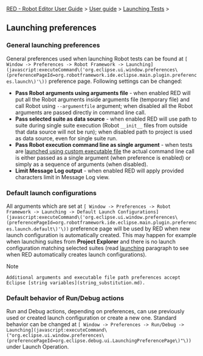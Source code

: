 [RED - Robot Editor User Guide](http://nokia.github.io/RED/help/index.md) >
[User guide](http://nokia.github.io/RED/help/user_guide/user_guide.md) >
[Launching Tests](http://nokia.github.io/RED/help/user_guide/launching.md) >

## Launching preferences

### General launching preferences

General preferences used when launching Robot tests can be found at `[ Window
-> Preferences -> Robot Framework ->
Launching](javascript:executeCommand\('org.eclipse.ui.window.preferences\(preferencePageId=org.robotframework.ide.eclipse.main.plugin.preferences.launch\)'\))`
preference page. Following settings can be changed:

  * **Pass Robot arguments using arguments file** \- when enabled RED will put all the Robot arguments inside arguments file (temporary file) and call Robot using `--argumentfile` argument; when disabled all the Robot arguments are passed directly in command line call. 
  * **Pass selected suite as data source** \- when enabled RED will use path to suite during single suite execution (Robot `__init__` files from outside that data source will not be run); when disabled path to project is used as data source, even for single suite run. 
  * **Pass Robot execution command line as single argument** \- when tests are [launched using custom executable file](local_launch_scripting.md) the actual command line call is either passed as a single argument (when preference is enabled) or simply as a sequence of arguments (when disabled). 
  * **Limit Message Log output** \- when enabled RED will apply provided characters limit in Message Log view. 

### Default launch configurations

All arguments which are set at `[ Window -> Preferences -> Robot Framework ->
Launching -> Default Launch
Configurations](javascript:executeCommand\('org.eclipse.ui.window.preferences\(preferencePageId=org.robotframework.ide.eclipse.main.plugin.preferences.launch.default\)'\))`
preference page will be used by RED when new launch configuration is
automatically created. This may happen for example when launching suites from
**Project Explorer** and there is no launch configuration matching selected
suites (read [launching](ui_elements.html#launching) paragraph to see when RED
automatically creates launch configurations).

Note

    Additional arguments and executable file path preferences accept Eclipse [string variables](string_substitution.md).

### Default behavior of Run/Debug actions

Run and Debug actions, depending on preferences, can use previously used or
created launch configuration or create a new one. Standard behavior can be
changed at `[ Window -> Preferences -> Run/Debug ->
Launching](javascript:executeCommand\("org.eclipse.ui.window.preferences\(preferencePageId=org.eclipse.debug.ui.LaunchingPreferencePage\)"\))`
under Launch Operation.

